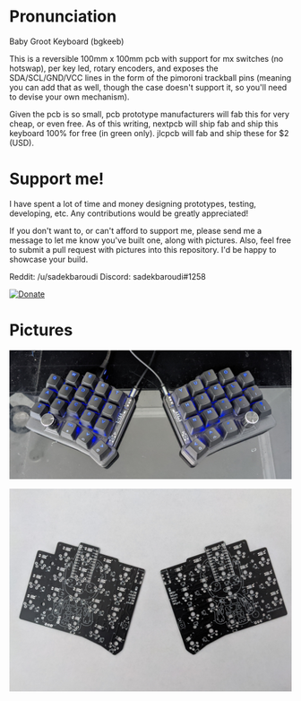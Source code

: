 # Pronunciation

Baby Groot Keyboard (bgkeeb)

This is a reversible 100mm x 100mm pcb with support for mx switches (no hotswap), per key led, rotary encoders, and exposes the SDA/SCL/GND/VCC lines in the form of the pimoroni trackball pins (meaning you can add that as well, though the case doesn't support it, so you'll need to devise your own mechanism).

Given the pcb is so small, pcb prototype manufacturers will fab this for very cheap, or even free. As of this writing, nextpcb will ship fab and ship this keyboard 100% for free (in green only). jlcpcb will fab and ship these for $2 (USD).

# Support me!

I have spent a lot of time and money designing prototypes, testing, developing, etc. Any contributions would be greatly appreciated!

If you don't want to, or can't afford to support me, please send me a message to let me know you've built one, along with pictures. Also, feel free to submit a pull request with pictures into this repository. I'd be happy to showcase your build.

Reddit: /u/sadekbaroudi
Discord: sadekbaroudi#1258

[![Donate](https://img.shields.io/badge/Donate-PayPal-green.svg)](https://www.paypal.com/donate?business=N8D4SUZED96F6&no_recurring=0&item_name=Fund+my+open+source+keyboard+designs%21&currency_code=USD)

# Pictures

![build](images/build.jpg)

![pcbs](images/pcbs.jpg)
